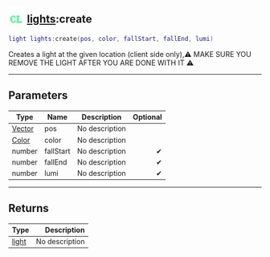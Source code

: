 ## <img src="../../.gitbook/assets/client.png" width="32" height="32" /> [lights](../lights/README.md):create

```lua
light lights:create(pos, color, fallStart, fallEnd, lumi)
```

Creates a light at the given location (client side only),⚠ MAKE SURE YOU REMOVE THE LIGHT AFTER YOU ARE DONE WITH IT ⚠

------
## Parameters

| Type   | Name | Description | Optional |
| ------ | ---- | ----------- | -------: |
| [Vector](../vector/README.md) | pos | No description |  |
| [Color](../color/README.md) | color | No description |  |
| number | fallStart | No description | ✔ |
| number | fallEnd | No description | ✔ |
| number | lumi | No description | ✔ |


------
## Returns

| Type   | Description |
| ------ | ----------: |
| [light](../light/README.md) | No description |

